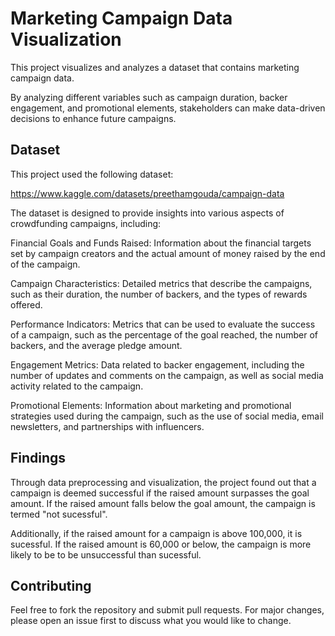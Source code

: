 # Marketing Campaign Data Visualization


This project visualizes and analyzes a dataset that contains marketing campaign data.

By analyzing different variables such as campaign duration, backer engagement, and promotional elements, stakeholders can make data-driven decisions to enhance future campaigns.

## Dataset
This project used the following dataset:

https://www.kaggle.com/datasets/preethamgouda/campaign-data

The dataset is designed to provide insights into various aspects of crowdfunding campaigns, including:

Financial Goals and Funds Raised: Information about the financial targets set by campaign creators and the actual amount of money raised by the end of the campaign.

Campaign Characteristics: Detailed metrics that describe the campaigns, such as their duration, the number of backers, and the types of rewards offered.

Performance Indicators: Metrics that can be used to evaluate the success of a campaign, such as the percentage of the goal reached, the number of backers, and the average pledge amount.

Engagement Metrics: Data related to backer engagement, including the number of updates and comments on the campaign, as well as social media activity related to the campaign.

Promotional Elements: Information about marketing and promotional strategies used during the campaign, such as the use of social media, email newsletters, and partnerships with influencers.
## Findings
Through data preprocessing and visualization, the project found out that a campaign is deemed successful if the raised amount surpasses the goal amount. If the raised amount falls below the goal amount, the campaign is termed "not sucessful".


Additionally, if the raised amount for a campaign is above 100,000, it is sucessful. If the raised amount is 60,000 or below, the campaign is more likely to be to be unsuccessful than sucessful. 
## Contributing

Feel free to fork the repository and submit pull requests. For major changes, please open an issue first to discuss what you would like to change.
